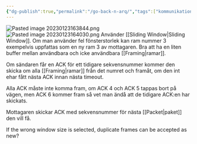 ```yaml
---
{"dg-publish":true,"permalink":"/go-back-n-arq/","tags":["kommunikationssystem"]}
---
```



![Pasted image 20230123163844.png](/img/user/images/Pasted%20image%2020230123163844.png)
![Pasted image 20230123164030.png](/img/user/images/Pasted%20image%2020230123164030.png)
Använder [[Sliding Window\|Sliding Window]]. Om man använder fel fönsterstorlek kan ram nummer 3 exempelvis uppfattas som en ny ram 3 av mottagaren. Bra att ha en liten buffer mellan användbara och icke användbara [[Framing\|ramar]].

Om sändaren får en ACK för ett tidigare sekvensnummer kommer den skicka om alla [[Framing\|ramar]] från det numret och framåt, om den int ehar fått nästa ACK innan nästa timeout.

Alla ACK måste inte komma fram, om ACK 4 och ACK 5 tappas bort på vägen, men ACK 6 kommer fram så vet man ändå att de tidigare ACK:en har skickats.

Mottagaren skickar ACK med sekvensnummer för nästa [[Packet\|paket]] den vill få.

If the wrong window size is selected, duplicate frames can be accepted as new?